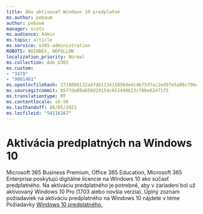 ```yaml
---
title: Ako aktivovať Windows 10 predplatné
ms.author: pebaum
author: pebaum
manager: scotv
ms.audience: Admin
ms.topic: article
ms.service: o365-administration
ROBOTS: NOINDEX, NOFOLLOW
localization_priority: Normal
ms.collection: Adm_O365
ms.custom:
- "3470"
- "9001461"
ms.openlocfilehash: 5718008132a47db113411856de4c4b75d7ac2ed97e5a06c796c5be06c535b932
ms.sourcegitcommit: b5f7da89a650d2915dc652449623c78be6247175
ms.translationtype: MT
ms.contentlocale: sk-SK
ms.lasthandoff: 08/05/2021
ms.locfileid: "54116167"
---
```

# <a name="activating-windows-10-subscriptions"></a>Aktivácia predplatných na Windows 10

Microsoft 365 Business Premium, Office 365 Education, Microsoft 365 Enterprise poskytujú digitálne licencie na Windows 10 ako súčasť predplatného. Na aktiváciu predplatného je potrebné, aby v zariadení bol už aktivovaný Windows 10 Pro (1703 alebo novšia verzia). Úplný zoznam požiadaviek na aktiváciu predplatného na Windows 10 nájdete v téme Požiadavky [Windows 10 predplatného.](https://docs.microsoft.com/windows/deployment/windows-10-subscription-activation#requirements)

